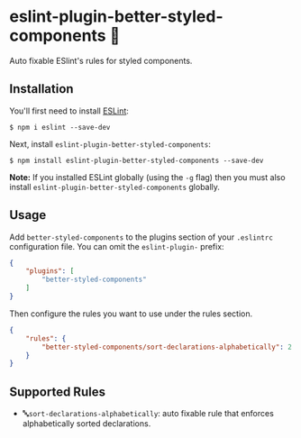 # eslint-plugin-better-styled-components 💅

Auto fixable ESlint's rules for styled components.

## Installation

You'll first need to install [ESLint](http://eslint.org):

```
$ npm i eslint --save-dev
```

Next, install `eslint-plugin-better-styled-components`:

```
$ npm install eslint-plugin-better-styled-components --save-dev
```

**Note:** If you installed ESLint globally (using the `-g` flag) then you must also install `eslint-plugin-better-styled-components` globally.

## Usage

Add `better-styled-components` to the plugins section of your `.eslintrc` configuration file. You can omit the `eslint-plugin-` prefix:

```json
{
    "plugins": [
        "better-styled-components"
    ]
}
```


Then configure the rules you want to use under the rules section.

```json
{
    "rules": {
        "better-styled-components/sort-declarations-alphabetically": 2
    }
}
```

## Supported Rules

* 🔤`sort-declarations-alphabetically`: auto fixable rule that enforces alphabetically sorted declarations.





